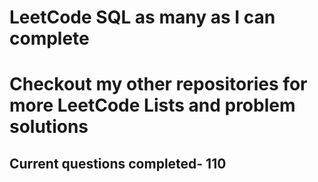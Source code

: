 <h1>LeetCode SQL as many as I can complete</h1>
<h1> Checkout my other repositories for more LeetCode Lists and problem solutions</h1>

<h2>Current questions completed- 110</h2>


